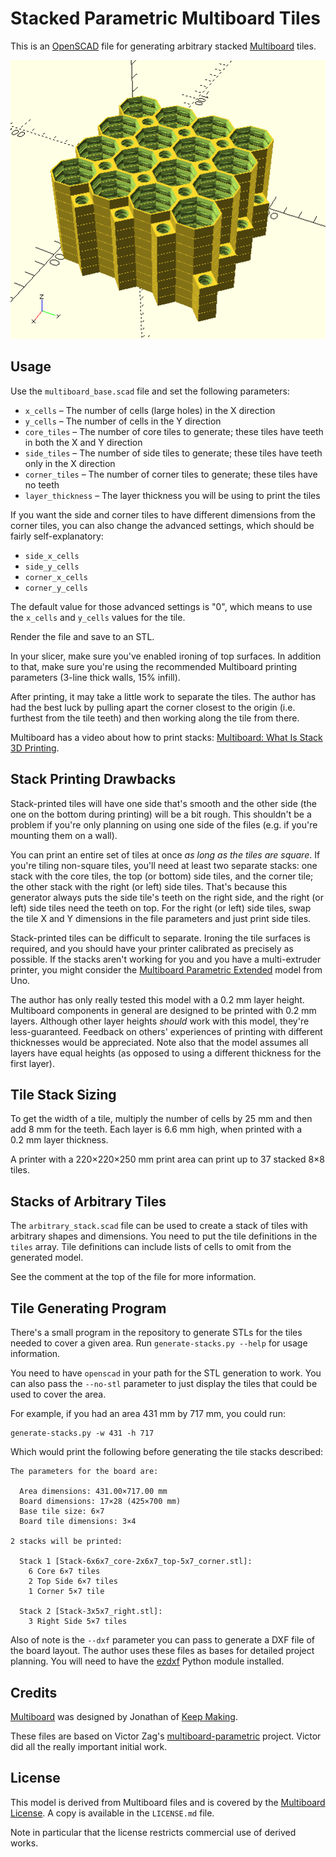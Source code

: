 # Stacked Parametric Multiboard Tiles

This is an [OpenSCAD][] file for generating arbitrary stacked
[Multiboard][] tiles.

  [OpenSCAD]: https://openscad.org/
  [Multiboard]: https://www.multiboard.io/

![Rendering of a stack of Multiboard tiles](/assets/multiboard_base.png)


## Usage

Use the `multiboard_base.scad` file and set the following parameters:

 * `x_cells` – The number of cells (large holes) in the X direction
 * `y_cells` – The number of cells in the Y direction
 * `core_tiles` – The number of core tiles to generate; these tiles have
   teeth in both the X and Y direction
 * `side_tiles` – The number of side tiles to generate; these tiles have
   teeth only in the X direction
 * `corner_tiles` – The number of corner tiles to generate; these tiles
   have no teeth
 * `layer_thickness` – The layer thickness you will be using to print the
   tiles

If you want the side and corner tiles to have different dimensions from
the corner tiles, you can also change the advanced settings, which should
be fairly self-explanatory:

 * `side_x_cells`
 * `side_y_cells`
 * `corner_x_cells`
 * `corner_y_cells`

The default value for those advanced settings is "0", which means to use
the `x_cells` and `y_cells` values for the tile.

Render the file and save to an STL.

In your slicer, make sure you've enabled ironing of top surfaces.  In
addition to that, make sure you're using the recommended Multiboard
printing parameters (3-line thick walls, 15% infill).

After printing, it may take a little work to separate the tiles.  The
author has had the best luck by pulling apart the corner closest to the
origin (i.e. furthest from the tile teeth) and then working along the tile
from there.

Multiboard has a video about how to print stacks:
[Multiboard: What Is Stack 3D Printing](https://youtu.be/xs2urfM0MRM).


## Stack Printing Drawbacks

Stack-printed tiles will have one side that's smooth and the other side
(the one on the bottom during printing) will be a bit rough.  This
shouldn't be a problem if you're only planning on using one side of the
files (e.g. if you're mounting them on a wall).

You can print an entire set of tiles at once _as long as the tiles are
square_.  If you're tiling non-square tiles, you'll need at least two
separate stacks: one stack with the core tiles, the top (or bottom) side
tiles, and the corner tile; the other stack with the right (or left) side
tiles.  That's because this generator always puts the side tile's teeth on
the right side, and the right (or left) side tiles need the teeth on top.
For the right (or left) side tiles, swap the tile X and Y dimensions in
the file parameters and just print side tiles.

Stack-printed tiles can be difficult to separate.  Ironing the tile
surfaces is required, and you should have your printer calibrated as
precisely as possible.  If the stacks aren't working for you and you have
a multi-extruder printer, you might consider the [Multiboard Parametric
Extended][] model from Uno.

  [Multiboard Parametric Extended]: https://www.printables.com/model/882280-multiboard-parametric-extended-openscad

The author has only really tested this model with a 0.2 mm layer height.
Multiboard components in general are designed to be printed with 0.2 mm
layers.  Although other layer heights _should_ work with this model,
they're less-guaranteed.  Feedback on others' experiences of printing with
different thicknesses would be appreciated.  Note also that the model
assumes all layers have equal heights (as opposed to using a
different thickness for the first layer).


## Tile Stack Sizing

To get the width of a tile, multiply the number of cells by 25 mm and then
add 8 mm for the teeth.  Each layer is 6.6 mm high, when printed with a
0.2 mm layer thickness.

A printer with a 220×220×250 mm print area can print up to 37 stacked 8×8
tiles.


## Stacks of Arbitrary Tiles

The `arbitrary_stack.scad` file can be used to create a stack of tiles
with arbitrary shapes and dimensions.  You need to put the tile
definitions in the `tiles` array.  Tile definitions can include lists of
cells to omit from the generated model.

See the comment at the top of the file for more information.


## Tile Generating Program

There's a small program in the repository to generate STLs for the tiles
needed to cover a given area.  Run `generate-stacks.py --help` for usage
information.

You need to have `openscad` in your path for the STL generation to work.
You can also pass the `--no-stl` parameter to just display the tiles that
could be used to cover the area.

For example, if you had an area 431 mm by 717 mm, you could run:

    generate-stacks.py -w 431 -h 717

Which would print the following before generating the tile stacks described:

    The parameters for the board are:
    
      Area dimensions: 431.00×717.00 mm
      Board dimensions: 17×28 (425×700 mm)
      Base tile size: 6×7
      Board tile dimensions: 3×4
    
    2 stacks will be printed:
    
      Stack 1 [Stack-6x6x7_core-2x6x7_top-5x7_corner.stl]:
        6 Core 6×7 tiles
        2 Top Side 6×7 tiles
        1 Corner 5×7 tile
    
      Stack 2 [Stack-3x5x7_right.stl]:
        3 Right Side 5×7 tiles

Also of note is the `--dxf` parameter you can pass to generate a DXF file
of the board layout.  The author uses these files as bases for detailed
project planning.  You will need to have the [ezdxf][] Python module
installed.

  [ezdxf]: https://ezdxf.mozman.at/


## Credits

[Multiboard][] was designed by Jonathan of [Keep Making][].

  [Keep Making]: https://www.youtube.com/@Keep-Making

These files are based on Victor Zag's [multiboard-parametric][] project.
Victor did all the really important initial work.

  [multiboard-parametric]: https://github.com/shaggyone/multiboard-parametric


## License

This model is derived from Multiboard files and is covered by the
[Multiboard License][].  A copy is available in the `LICENSE.md` file.

  [Multiboard License]: https://www.multiboard.io/license

Note in particular that the license restricts commercial use of derived
works.
